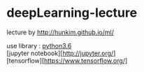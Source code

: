 # deepLearning-lecture

lecture by http://hunkim.github.io/ml/

use library : 
[python3.6][1]  
[jupyter notebook][http://jupyter.org/]  
[tensorflow][https://www.tensorflow.org/]

[1]: https://www.python.org/
